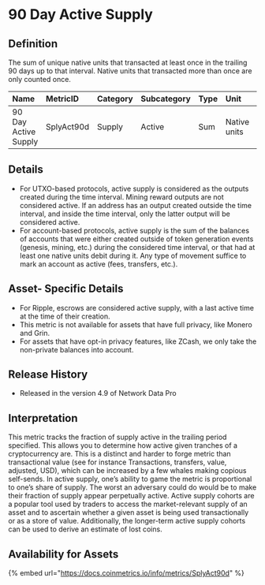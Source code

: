 # 90 Day Active Supply

## Definition

The sum of unique native units that transacted at least once in the trailing 90 days up to that interval. Native units that transacted more than once are only counted once.

| Name | MetricID | Category | Subcategory | Type | Unit | Interval |
| :--- | :--- | :--- | :--- | :--- | :--- | :--- |
| 90 Day Active Supply | SplyAct90d | Supply | Active | Sum | Native units | 90 days |

## Details

* For UTXO-based protocols, active supply is considered as the outputs created during the time interval. Mining reward outputs are not considered active. If an address has an output created outside the time interval, and inside the time interval, only the latter output will be considered active.
* For account-based protocols, active supply is the sum of the balances of accounts that were either created outside of token generation events \(genesis, mining, etc.\) during the considered time interval, or that had at least one native units debit during it. Any type of movement suffice to mark an account as active \(fees, transfers, etc.\).

## Asset- Specific Details

* For Ripple, escrows are considered active supply, with a last active time at the time of their creation.
* This metric is not available for assets that have full privacy, like Monero and Grin.
* For assets that have opt-in privacy features, like ZCash, we only take the non-private balances into account.

## Release History

* Released in the version 4.9 of Network Data Pro

## Interpretation

This metric tracks the fraction of supply active in the trailing period specified. This allows you to determine how active given tranches of a cryptocurrency are. This is a distinct and harder to forge metric than transactional value \(see for instance Transactions, transfers, value, adjusted, USD\), which can be increased by a few whales making copious self-sends. In active supply, one’s ability to game the metric is proportional to one’s share of supply. The worst an adversary could do would be to make their fraction of supply appear perpetually active. Active supply cohorts are a popular tool used by traders to access the market-relevant supply of an asset and to ascertain whether a given asset is being used transactionally or as a store of value. Additionally, the longer-term active supply cohorts can be used to derive an estimate of lost coins.

## Availability for Assets 

{% embed url="https://docs.coinmetrics.io/info/metrics/SplyAct90d" %}



